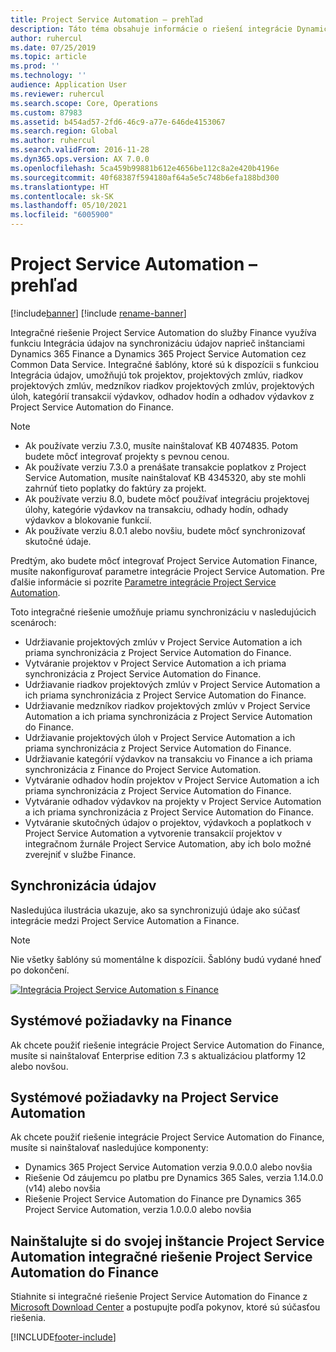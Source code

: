 ```yaml
---
title: Project Service Automation – prehľad
description: Táto téma obsahuje informácie o riešení integrácie Dynamics 365 Project Service Automation do Dynamics 365 Finance.
author: ruhercul
ms.date: 07/25/2019
ms.topic: article
ms.prod: ''
ms.technology: ''
audience: Application User
ms.reviewer: ruhercul
ms.search.scope: Core, Operations
ms.custom: 87983
ms.assetid: b454ad57-2fd6-46c9-a77e-646de4153067
ms.search.region: Global
ms.author: ruhercul
ms.search.validFrom: 2016-11-28
ms.dyn365.ops.version: AX 7.0.0
ms.openlocfilehash: 5ca459b99881b612e4656be112c8a2e420b4196e
ms.sourcegitcommit: 40f68387f594180af64a5e5c748b6efa188bd300
ms.translationtype: HT
ms.contentlocale: sk-SK
ms.lasthandoff: 05/10/2021
ms.locfileid: "6005900"
---
```

# <a name="project-service-automation-overview"></a>Project Service Automation – prehľad

[!include[banner](../includes/banner.md)]
[!include [rename-banner](~/includes/cc-data-platform-banner.md)]

Integračné riešenie Project Service Automation do služby Finance využíva funkciu Integrácia údajov na synchronizáciu údajov naprieč inštanciami Dynamics 365 Finance a Dynamics 365 Project Service Automation cez Common Data Service. Integračné šablóny, ktoré sú k dispozícii s funkciou Integrácia údajov, umožňujú tok projektov, projektových zmlúv, riadkov projektových zmlúv, medzníkov riadkov projektových zmlúv, projektových úloh, kategórií transakcií výdavkov, odhadov hodín a odhadov výdavkov z Project Service Automation do Finance.

> [!NOTE]
> - Ak používate verziu 7.3.0, musíte nainštalovať KB 4074835. Potom budete môcť integrovať projekty s pevnou cenou.
> - Ak používate verziu 7.3.0 a prenášate transakcie poplatkov z Project Service Automation, musíte nainštalovať KB 4345320, aby ste mohli zahrnúť tieto poplatky do faktúry za projekt.
> - Ak používate verziu 8.0, budete môcť používať integráciu projektovej úlohy, kategórie výdavkov na transakciu, odhady hodín, odhady výdavkov a blokovanie funkcií.
> - Ak používate verziu 8.0.1 alebo novšiu, budete môcť synchronizovať skutočné údaje.

Predtým, ako budete môcť integrovať Project Service Automation Finance, musíte nakonfigurovať parametre integrácie Project Service Automation. Pre ďalšie informácie si pozrite [Parametre integrácie Project Service Automation](PSA-parameters.md).

Toto integračné riešenie umožňuje priamu synchronizáciu v nasledujúcich scenároch:

- Udržiavanie projektových zmlúv v Project Service Automation a ich priama synchronizácia z Project Service Automation do Finance.
- Vytváranie projektov v Project Service Automation a ich priama synchronizácia z Project Service Automation do Finance.
- Udržiavanie riadkov projektových zmlúv v Project Service Automation a ich priama synchronizácia z Project Service Automation do Finance.
- Udržiavanie medzníkov riadkov projektových zmlúv v Project Service Automation a ich priama synchronizácia z Project Service Automation do Finance.
- Udržiavanie projektových úloh v Project Service Automation a ich priama synchronizácia z Project Service Automation do Finance.
- Udržiavanie kategórií výdavkov na transakciu vo Finance a ich priama synchronizácia z Finance do Project Service Automation.
- Vytváranie odhadov hodín projektov v Project Service Automation a ich priama synchronizácia z Project Service Automation do Finance.
- Vytváranie odhadov výdavkov na projekty v Project Service Automation a ich priama synchronizácia z Project Service Automation do Finance.
- Vytváranie skutočných údajov o projektov, výdavkoch a poplatkoch v Project Service Automation a vytvorenie transakcií projektov v integračnom žurnále Project Service Automation, aby ich bolo možné zverejniť v službe Finance.

## <a name="data-synchronization"></a>Synchronizácia údajov

Nasledujúca ilustrácia ukazuje, ako sa synchronizujú údaje ako súčasť integrácie medzi Project Service Automation a Finance.

> [!NOTE]
> Nie všetky šablóny sú momentálne k dispozícii. Šablóny budú vydané hneď po dokončení.

[![Integrácia Project Service Automation s Finance](./media/PSA-integration.png)](./media/PSA-integration.png)

## <a name="system-requirements-for-finance"></a>Systémové požiadavky na Finance

Ak chcete použiť riešenie integrácie Project Service Automation do Finance, musíte si nainštalovať Enterprise edition 7.3 s aktualizáciou platformy 12 alebo novšou.

## <a name="system-requirements-for-project-service-automation"></a>Systémové požiadavky na Project Service Automation

Ak chcete použiť riešenie integrácie Project Service Automation do Finance, musíte si nainštalovať nasledujúce komponenty:

- Dynamics 365 Project Service Automation verzia 9.0.0.0 alebo novšia
- Riešenie Od záujemcu po platbu pre Dynamics 365 Sales, verzia 1.14.0.0 (v14) alebo novšia
- Riešenie Project Service Automation do Finance pre Dynamics 365 Project Service Automation, verzia 1.0.0.0 alebo novšia

## <a name="install-the-project-service-automation-to-finance-integration-solution-in-your-project-service-automation-instance"></a>Nainštalujte si do svojej inštancie Project Service Automation integračné riešenie Project Service Automation do Finance

Stiahnite si integračné riešenie Project Service Automation do Finance z [Microsoft Download Center](https://www.microsoft.com/download/details.aspx?id=57016) a postupujte podľa pokynov, ktoré sú súčasťou riešenia.


[!INCLUDE[footer-include](../includes/footer-banner.md)]